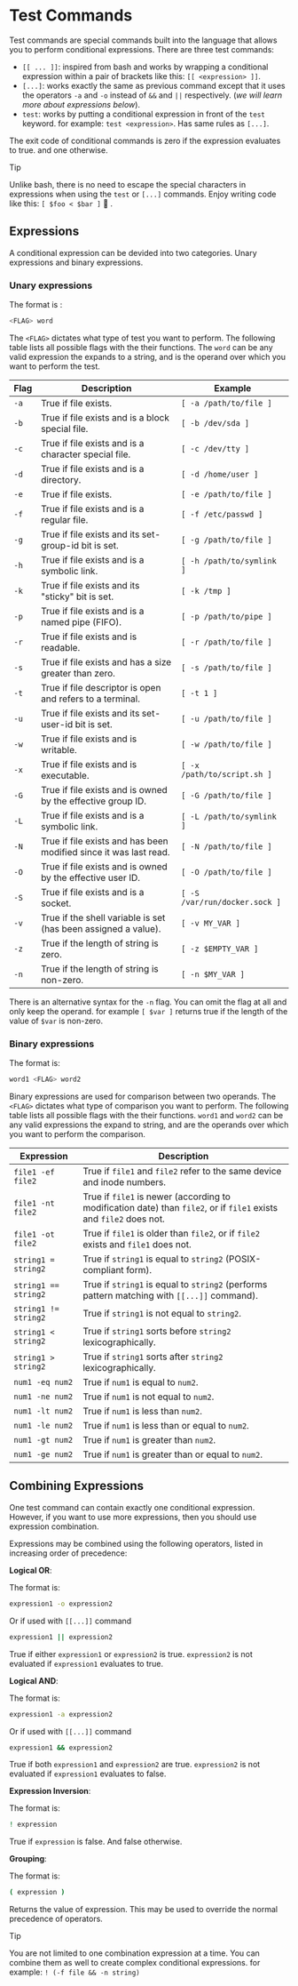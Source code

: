 # Test Commands

Test commands are special commands built into the language that allows you to perform conditional expressions. There are three test commands:

- `[[ ... ]]`: inspired from bash and works by wrapping a conditional expression within a pair of brackets like this: `[[ <expression> ]]`.
- `[...]`: works exactly the same as previous command except that it uses the operators `-a` and `-o` instead of `&&` and `||` respectively. (_we will learn more about expressions below_).
- `test`: works by putting a conditional expression in front of the `test` keyword. for example: `test <expression>`. Has same rules as `[...]`.

The exit code of conditional commands is zero if the expression evaluates to true. and one otherwise.

> [!TIP]
> Unlike bash, there is no need to escape the special characters in expressions when using the `test` or `[...]` commands. Enjoy writing code like this: `[ $foo < $bar ]` :tada: .

## Expressions

A conditional expression can be devided into two categories. Unary expressions and binary expressions.

### Unary expressions

The format is :

```sh
<FLAG> word
```

The `<FLAG>` dictates what type of test you want to perform. The following table lists all possible flags with the their functions. The `word` can be any valid expression
the expands to a string, and is the operand over which you want to perform the test.

| Flag | Description                                                       | Example                       |
| ---- | ----------------------------------------------------------------- | ----------------------------- |
| `-a` | True if file exists.                                              | `[ -a /path/to/file ]`        |
| `-b` | True if file exists and is a block special file.                  | `[ -b /dev/sda ]`             |
| `-c` | True if file exists and is a character special file.              | `[ -c /dev/tty ]`             |
| `-d` | True if file exists and is a directory.                           | `[ -d /home/user ]`           |
| `-e` | True if file exists.                                              | `[ -e /path/to/file ]`        |
| `-f` | True if file exists and is a regular file.                        | `[ -f /etc/passwd ]`          |
| `-g` | True if file exists and its set-group-id bit is set.              | `[ -g /path/to/file ]`        |
| `-h` | True if file exists and is a symbolic link.                       | `[ -h /path/to/symlink ]`     |
| `-k` | True if file exists and its "sticky" bit is set.                  | `[ -k /tmp ]`                 |
| `-p` | True if file exists and is a named pipe (FIFO).                   | `[ -p /path/to/pipe ]`        |
| `-r` | True if file exists and is readable.                              | `[ -r /path/to/file ]`        |
| `-s` | True if file exists and has a size greater than zero.             | `[ -s /path/to/file ]`        |
| `-t` | True if file descriptor is open and refers to a terminal.         | `[ -t 1 ]`                    |
| `-u` | True if file exists and its set-user-id bit is set.               | `[ -u /path/to/file ]`        |
| `-w` | True if file exists and is writable.                              | `[ -w /path/to/file ]`        |
| `-x` | True if file exists and is executable.                            | `[ -x /path/to/script.sh ]`   |
| `-G` | True if file exists and is owned by the effective group ID.       | `[ -G /path/to/file ]`        |
| `-L` | True if file exists and is a symbolic link.                       | `[ -L /path/to/symlink ]`     |
| `-N` | True if file exists and has been modified since it was last read. | `[ -N /path/to/file ]`        |
| `-O` | True if file exists and is owned by the effective user ID.        | `[ -O /path/to/file ]`        |
| `-S` | True if file exists and is a socket.                              | `[ -S /var/run/docker.sock ]` |
| `-v` | True if the shell variable is set (has been assigned a value).    | `[ -v MY_VAR ]`               |
| `-z` | True if the length of string is zero.                             | `[ -z $EMPTY_VAR ]`           |
| `-n` | True if the length of string is non-zero.                         | `[ -n $MY_VAR ]`              |

There is an alternative syntax for the `-n` flag. You can omit the flag at all and only keep the operand. for example `[ $var ]` returns true if the length of the value of `$var` is non-zero.

### Binary expressions

The format is:

```sh
word1 <FLAG> word2
```

Binary expressions are used for comparison between two operands. The `<FLAG>` dictates what type of comparison you want to perform. The following table lists all possible flags with the their functions. `word1` and `word2` can be any valid expressions
the expand to string, and are the operands over which you want to perform the comparison.

| Expression           | Description                                                                                                        |
| -------------------- | ------------------------------------------------------------------------------------------------------------------ |
| `file1 -ef file2`    | True if `file1` and `file2` refer to the same device and inode numbers.                                            |
| `file1 -nt file2`    | True if `file1` is newer (according to modification date) than `file2`, or if `file1` exists and `file2` does not. |
| `file1 -ot file2`    | True if `file1` is older than `file2`, or if `file2` exists and `file1` does not.                                  |
| `string1 = string2`  | True if `string1` is equal to `string2` (POSIX-compliant form).                                                    |
| `string1 == string2` | True if `string1` is equal to `string2` (performs pattern matching with `[[...]]` command).                        |
| `string1 != string2` | True if `string1` is not equal to `string2`.                                                                       |
| `string1 < string2`  | True if `string1` sorts before `string2` lexicographically.                                                        |
| `string1 > string2`  | True if `string1` sorts after `string2` lexicographically.                                                         |
| `num1 -eq num2`      | True if `num1` is equal to `num2`.                                                                                 |
| `num1 -ne num2`      | True if `num1` is not equal to `num2`.                                                                             |
| `num1 -lt num2`      | True if `num1` is less than `num2`.                                                                                |
| `num1 -le num2`      | True if `num1` is less than or equal to `num2`.                                                                    |
| `num1 -gt num2`      | True if `num1` is greater than `num2`.                                                                             |
| `num1 -ge num2`      | True if `num1` is greater than or equal to `num2`.                                                                 |

## Combining Expressions

One test command can contain exactly one conditional expression. However, if you want to use more expressions, then you should use expression combination.

Expressions may be combined using the following operators, listed in increasing order of precedence:

**Logical OR**:

The format is:

```sh
expression1 -o expression2
```

Or if used with `[[...]]` command

```sh
expression1 || expression2
```

True if either `expression1` or `expression2` is true. `expression2` is not evaluated if `expression1` evaluates to true.

**Logical AND**:

The format is:

```sh
expression1 -a expression2

```

Or if used with `[[...]]` command

```sh
expression1 && expression2
```

True if both `expression1` and `expression2` are true. `expression2` is not evaluated if `expression1` evaluates to false.

**Expression Inversion**:

The format is:

```sh
! expression
```

True if `expression` is false. And false otherwise.

**Grouping**:

The format is:

```sh
( expression )
```

Returns the value of expression. This may be used to override the normal precedence of operators.

> [!TIP]
> You are not limited to one combination expression at a time. You can combine them as well to create complex conditional expressions. for example: `! (-f file && -n string)`
